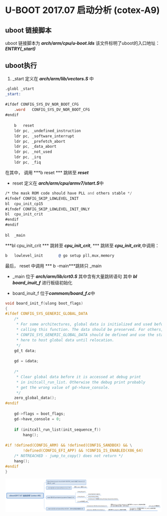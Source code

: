 # U-BOOT 2017.07 启动分析 (cotex-A9)
## uboot 链接脚本
uboot 链接脚本为 ***arch/arm/cpu/u-boot.lds*** 该文件标明了uboot的入口地址：***ENTRY(_start)***
## uboot执行
1. _start 定义在 ***arch/arm/lib/vectors.S*** 中

```asm
.globl _start
_start:

#ifdef CONFIG_SYS_DV_NOR_BOOT_CFG
	.word	CONFIG_SYS_DV_NOR_BOOT_CFG
#endif

	b	reset
	ldr	pc, _undefined_instruction
	ldr	pc, _software_interrupt
	ldr	pc, _prefetch_abort
	ldr	pc, _data_abort
	ldr	pc, _not_used
	ldr	pc, _irq
	ldr	pc, _fiq
```  
在其中， 调用 ***b reset *** 跳转至 ***reset***

- reset 定义在 ***arch/arm/cpu/armv7/start.S***中

```asm
/* the mask ROM code should have PLL and others stable */
#ifndef CONFIG_SKIP_LOWLEVEL_INIT
bl	cpu_init_cp15
#ifndef CONFIG_SKIP_LOWLEVEL_INIT_ONLY
bl	cpu_init_crit
#endif
#endif

bl	_main
```
***bl cpu_init_crit *** 跳转至 ***cpu_init_crit***, *** 跳转至 ***cpu_init_crit***,中调用：
```asm
b	lowlevel_init		@ go setup pll,mux,memory
```

最后， reset 中调用 *** b -main***跳转只 _main

- _main 位于 ***arch/arm/lib/crt0.S*** 其中含有大量跳转语句
其中 ***bl board_inuit_f*** 进行板级初始化

- board_inuit_f 位于***commom/board_f.c***中

```c
void board_init_f(ulong boot_flags)
{
#ifdef CONFIG_SYS_GENERIC_GLOBAL_DATA
	/*
	 * For some architectures, global data is initialized and used before
	 * calling this function. The data should be preserved. For others,
	 * CONFIG_SYS_GENERIC_GLOBAL_DATA should be defined and use the stack
	 * here to host global data until relocation.
	 */
	gd_t data;

	gd = &data;

	/*
	 * Clear global data before it is accessed at debug print
	 * in initcall_run_list. Otherwise the debug print probably
	 * get the wrong value of gd->have_console.
	 */
	zero_global_data();
#endif

	gd->flags = boot_flags;
	gd->have_console = 0;

	if (initcall_run_list(init_sequence_f))
		hang();

#if !defined(CONFIG_ARM) && !defined(CONFIG_SANDBOX) && \
		!defined(CONFIG_EFI_APP) && !CONFIG_IS_ENABLED(X86_64)
	/* NOTREACHED - jump_to_copy() does not return */
	hang();
#endif
}
```


![uboott-begin](./resource/uboot_begin.png)
